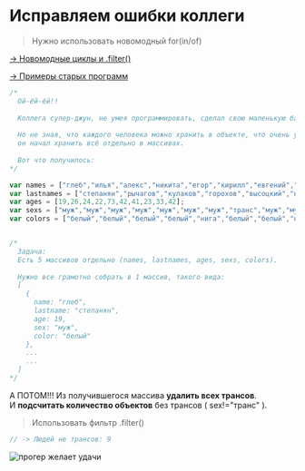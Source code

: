 # Исправляем ошибки коллеги

> Нужно использовать новомодный for(in/of)  

[-> Новомодные циклы и .filter()](https://github.com/powerdot/cheats/blob/master/cool_for.md)

[-> Примеры старых программ](https://github.com/powerdot/cheats/blob/master/README.md#%D0%B3%D0%BE%D1%82%D0%BE%D0%B2%D1%8B%D0%B5-%D0%BF%D1%80%D0%BE%D0%B3%D1%80%D0%B0%D0%BC%D0%BC%D0%BA%D0%B8)

```js
/*
  Ой-ёй-ёй!!
  
  Коллега супер-джун, не умея программировать, сделал свою маленькую базу людей.
  
  Но не зная, что каждого человека можно хранить в объекте, что очень удобно, 
  он начал хранить всё отдельно в массивах.
  
  Вот что получилось:
*/

var names = ["глеб","илья","алекс","никита","егор","кирилл","евгений","тимати","олег","юрий"];
var lastnames = ["степанян","рычагов","кулаков","горохов","высоцкий","незнаев","касперский","","тиньков","дудь"];
var ages = [19,26,24,22,73,42,41,23,33,42];
var sexs = ["муж","муж","муж","муж","муж","муж","муж","транс","муж","муж"];
var colors = ["белый","белый","белый","белый","нига","белый","белый","нига","белый","белый"];


/*
  Задача:
  Есть 5 массивов отдельно (names, lastnames, ages, sexs, colors).
  
  Нужно все грамотно собрать в 1 массив, такого вида:
  [
    {
      name: "глеб",
      lastname: "степанян",
      age: 19,
      sex: "муж",
      color: "белый"
    },
    ...
    ...
  ]
*/

```

А ПОТОМ!!!
Из получившегося массива **удалить всех трансов**.  
И **подсчитать количество объектов** без трансов ( sex!="транс" ).

> Использовать фильтр .filter()

```js
// -> Людей не трансов: 9
```

![прогер желает удачи](https://www.tupa-germania.ru/upload/docs/image1/750_450_x_center/145_image1.jpg)
